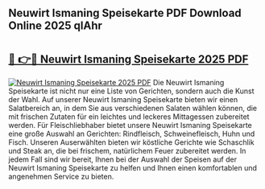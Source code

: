 ## Neuwirt Ismaning Speisekarte PDF Download Online 2025 qlAhr

# <h2><a href="http://gccm47.nevu.top/?p=Neuwirt+Ismaning+Speisekarte">🔗 👉🔴 Neuwirt Ismaning Speisekarte 2025 PDF</a></h2>

[![Neuwirt Ismaning Speisekarte 2025 PDF](https://i.imgur.com/dBaPXMq.png)](http://gccm47.nevu.top/?p=Neuwirt+Ismaning+Speisekarte)
Die Neuwirt Ismaning Speisekarte ist nicht nur eine Liste von Gerichten, sondern auch die Kunst der Wahl. Auf unserer Neuwirt Ismaning Speisekarte bieten wir einen Salatbereich an, in dem Sie aus verschiedenen Salaten wählen können, die mit frischen Zutaten für ein leichtes und leckeres Mittagessen zubereitet werden. Für Fleischliebhaber bietet unsere Neuwirt Ismaning Speisekarte eine große Auswahl an Gerichten: Rindfleisch, Schweinefleisch, Huhn und Fisch. Unseren Auserwählten bieten wir köstliche Gerichte wie Schaschlik und Steak an, die bei frischem, natürlichem Feuer zubereitet werden. In jedem Fall sind wir bereit, Ihnen bei der Auswahl der Speisen auf der Neuwirt Ismaning Speisekarte zu helfen und Ihnen einen komfortablen und angenehmen Service zu bieten.

